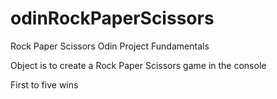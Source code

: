 # odinRockPaperScissors
Rock Paper Scissors Odin Project Fundamentals

Object is to create a Rock Paper Scissors game in the console

First to five wins

